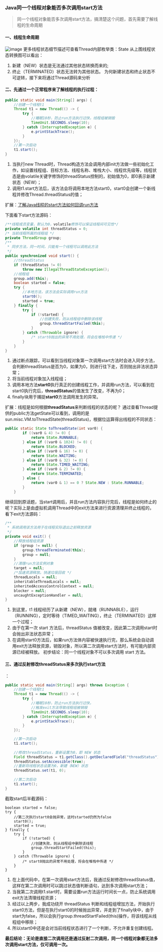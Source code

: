 ### Java同一个线程对象能否多次调用start方法

> 同一个线程对象能否多次调用start方法，搞清楚这个问题，首先需要了解线程的生命周期

#### 一、线程生命周期
![image](https://img-blog.csdnimg.cn/20200331215217135.png?x-oss-process=image/watermark,type_ZmFuZ3poZW5naGVpdGk,shadow_10,text_aHR0cHM6Ly9ibG9nLmNzZG4ubmV0L3NtaWxlX2Zyb21fMjAxNQ==,size_16,color_FFFFFF,t_70)
更多线程状态细节描述可查看Thread内部枚举类：State
从上图线程状态转换图可以看出：
1. 新建（NEW）状态是无法通过其他状态转换而来的;
2. 终止（TERMINATED）状态无法转为其他状态。
为何新建状态和终止状态不可逆转，接下来将通过Thread源码来分析

#### 二、先通过一个正常程序来了解线程的执行过程：
```java
public static void main(String[] args) {
    //创建一个线程t1
    Thread t1 = new Thread(() -> {
        try {
            //睡眠10秒，防止run方法执行过快，线程组被销毁
            TimeUnit.SECONDS.sleep(10);
        } catch (InterruptedException e) {
            e.printStackTrace();
        }
    });
    //第一次启动
    t1.start();
}
```
1. 当执行new Thread时，Thread构造方法会调用内部init方法做一些初始化工作，如设置线程组、目标方法、线程名称、堆栈大小、线程优先级等，线程状态是由volatile关键字修饰的threadStatus控制的，初始值为0，即0表示新建状态（NEW）；
2. 调用t1.start方法后，该方法会将调用本地方法start0，start0会创建一个新线程并修改Thread.threadStatus的值；

扩展：[了解Java线程的start方法如何回调run方法](https://blog.csdn.net/itmyhome1990/article/details/78471653)

下面看下start方法源码：
```java
/**线程成员变量，默认为0，volatile修饰可以保证线程间可见性*/
private volatile int threadStatus = 0;
/* 当前线程所属的线程组 */
private ThreadGroup group;
/**
 * 同步方法，同一时间，只能有一个线程可以调用此方法
 */
public synchronized void start() {
    //threadStatus
    if (threadStatus != 0)
        throw new IllegalThreadStateException();
    //线程组
    group.add(this);
    boolean started = false;
    try {
        //本地方法，该方法会实际调用run方法
        start0();
        started = true;
    } finally {
        try {
            if (!started) {
                //创建失败，则从线程组中删除该线程
                group.threadStartFailed(this);
            }
        } catch (Throwable ignore) {
            /* start0抛出的异常不用处理，将会在堆栈中传递 */
        }
    }
}
```
1. 通过断点跟踪，可以看到当线程对象第一次调用start方法时会进入同步方法，会判断threadStatus是否为0，如果为0，则进行往下走，否则抛出非法状态异常；
2. 将当前线程对象加入线程组；
3. 调用本地方法**start0**执行真正的创建线程工作，并调用run方法，可以看到在start0执行完后，**threadStatus**的值发生了改变，不再为0；
4. finally块用于捕捉**start0**方法调用发生的异常。

扩展：线程是如何根据**threadStatus**来判断线程的状态的呢？
通过查看Thread提供的public方法getState可以看到，调用的是sun.misc.VM.toThreadState(threadStatus)，根据位运算得出线程的不同状态：
```java
public static State toThreadState(int var0) {
        if ((var0 & 4) != 0) {
            return State.RUNNABLE;
        } else if ((var0 & 1024) != 0) {
            return State.BLOCKED;
        } else if ((var0 & 16) != 0) {
            return State.WAITING;
        } else if ((var0 & 32) != 0) {
            return State.TIMED_WAITING;
        } else if ((var0 & 2) != 0) {
            return State.TERMINATED;
        } else {
            return (var0 & 1) == 0 ? State.NEW : State.RUNNABLE;
        }
    }
```
继续回到原话题，当start调用后，并且run方法内容执行完后，线程是如何终止的呢？实际上是由虚拟机调用Thread中的exit方法来进行资源清理并终止线程的，看下exit方法源码：
```java
/**
 * 系统调用该方法用于在线程实际退出之前释放资源
 */
private void exit() {
    //释放线程组资源
    if (group != null) {
        group.threadTerminated(this);
        group = null;
    }
    //清理run方法实例对象
    target = null;
    /*加速资源释放。快速垃圾回收 */
    threadLocals = null;
    inheritableThreadLocals = null;
    inheritedAccessControlContext = null;
    blocker = null;
    uncaughtExceptionHandler = null;
}
```
1. 到这里，t1 线程经历了从新建（NEW），就绪（RUNNABLE），运行（RUNNING），定时等待（TIMED_WAITING），终止（TERMINATED）这样一个过程；
2. 由于在第一次 start 方法后，threadStatus 值被改变，因此第二次调用start时会抛出非法状态异常；
3. 在调用start0方法后，如果run方法体内容被快速执行完，那么系统会自动调用exit方法释放资源，销毁对象，所以第二次调用start方法时，有可能内部资源已经被释放。
初步结论：同一个线程对象不可以多次调用 start 方法。

#### 三、通过反射修改threadStatus来多次执行start方法
：
```java
public static void main(String[] args) throws Exception {
    //创建一个线程t1
    Thread t1 = new Thread(() -> {
        try {
            //睡眠10秒，防止run方法执行过快，
            //触发exit方法导致线程组被销毁
            TimeUnit.SECONDS.sleep(10);
        } catch (InterruptedException e) {
            e.printStackTrace();
        }
    });

    //第一次启动
    t1.start();
    
    //修改threadStatus，重新设置为0，即 NEW 状态
    Field threadStatus = t1.getClass().getDeclaredField("threadStatus");
    threadStatus.setAccessible(true);
    //重新将线程状态设置为0，新建（NEW）状态
    threadStatus.set(t1, 0);
    
    //第二次启动
    t1.start();
}
```
截取start后半截源码：
```
boolean started = false;
try {
    //第二次执行start0会抛异常，这时started仍然为false
    start0();
    started = true;
} finally {
    try {
        if (!started) {
            //创建失败，则从线程组中删除该线程
            group.threadStartFailed(this);
        }
    } catch (Throwable ignore) {
        /* start0抛出的异常不用处理，将会在堆栈中传递 */
    }
}
```
1. 在上面代码中，在第一次调用start方法后，我通过反射修改threadStatus值，这样在第二次调用时可以跳过状态值判断语句，达到多次调用start方法；
2. 当我第二次调用t1.start时，需要设置run方法运行时间长一点，防止系统调用exit方法清理线程资源；
3. 经过以上两步，我成功绕开 threadStatus 判断和线程组增加方法，开始执行start0方法，但是在执行start0的时候抛出异常，并走到了finally块中，由于start为false，所以会执行group.threadStartFailed(this)操作，将该线程从线程组中移除；
4. 所以start0中还是会对当前线程状态进行了一个判断，不允许重复创建线程。

**最后结论：无论是直接二次调用还是通过反射二次调用，同一个线程对象都无法多次调用start方法，仅可调用一次。**